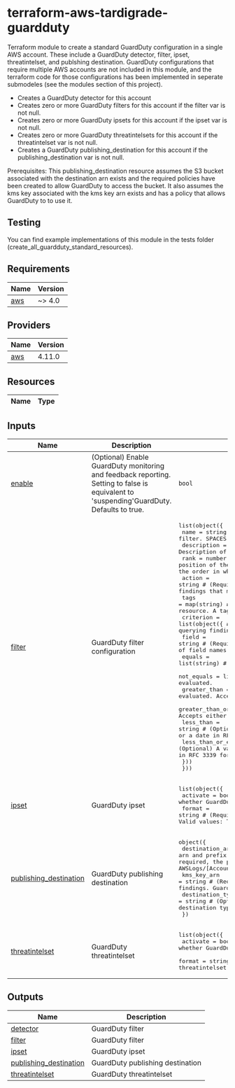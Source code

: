 # terraform-aws-tardigrade-guardduty

Terraform module to create a standard GuardDuty configuration in a single AWS account.  These include a GuardDuty detector, filter, ipset, threatintelset, and publshing destination.  GuardDuty configurations that require multiple AWS accounts are not included in this module, and the terraform code for those configurations has been implemented in seperate submodeles (see the modules section of this project).

  - Creates a GuardDuty detector for this account
  - Creates zero or more GuardDuty filters for this account if the filter var is not null.
  - Creates zero or more GuardDuty ipsets for this account if the ipset var is not null.
  - Creates zero or more GuardDuty threatintelsets for this account if the threatintelset var is not null.
  - Creates a GuardDuty publishing_destination for this account if the publishing_destination var is not null.

Prerequisites:  This publishing_destination resource assumes the S3 bucket associated with the destination arn exists and the required policies have been created to
allow GuardDuty to access the bucket.  It also assumes the kms key associated with the kms key arn exists and has a policy that allows GuardDuty to to use it.

## Testing

You can find example implementations of this module in the tests folder (create_all_guardduty_standard_resources). 


<!-- BEGIN TFDOCS -->
## Requirements

| Name | Version |
|------|---------|
| <a name="requirement_aws"></a> [aws](#requirement\_aws) | ~> 4.0 |

## Providers

| Name | Version |
|------|---------|
| <a name="provider_aws"></a> [aws](#provider\_aws) | 4.11.0 |

## Resources

| Name | Type |
|------|------|

## Inputs

| Name | Description | Type | Default | Required |
|------|-------------|------|---------|:--------:|
| <a name="input_enable"></a> [enable](#input\_enable) | (Optional) Enable GuardDuty monitoring and feedback reporting. Setting to false is equivalent to 'suspending'GuardDuty. Defaults to true. | `bool` | `true` | no |
| <a name="input_filter"></a> [filter](#input\_filter) | GuardDuty filter configuration | <pre>list(object({<br>    name        = string                   # (Required) The name of your filter.  SPACES ARE NOT ALOWED<br>    description = string                   # (Optional) Description of the filter.<br>    rank        = number                   # (Required) Specifies the position of the filter in the list of current filters. Also specifies the order in which this filter is applied to the findings.<br>    action      = string                   # (Required) Specifies the action that is to be applied to the findings that match the filter. Can be one of ARCHIVE or NOOP.<br>    tags        = map(string)              # (Optional) - The tags that you want to add to the Filter resource. A tag consists of a key and a value.<br>    criterion = list(object({              # (Represents the criteria to be used in the filter for querying findings. Contains one or more criterion blocks<br>      field                 = string       # (Required) The name of the field to be evaluated. The full list of field names can be found in AWS documentation.<br>      equals                = list(string) # (Optional) List of string values to be evaluated.<br>      not_equals            = list(string) # (Optional) List of string values to be evaluated.<br>      greater_than          = string       # (Optional) A value to be evaluated. Accepts either an integer or a date in RFC 3339 format.<br>      greater_than_or_equal = string       # (Optional) A value to be evaluated. Accepts either an integer or a date in RFC 3339 format.<br>      less_than             = string       # (Optional) A value to be evaluated. Accepts either an integer or a date in RFC 3339 format.<br>      less_than_or_equal    = string       # (Optional) A value to be evaluated. Accepts either an integer or a date in RFC 3339 format.<br>    }))<br>  }))</pre> | `[]` | no |
| <a name="input_ipset"></a> [ipset](#input\_ipset) | GuardDuty ipset | <pre>list(object({<br>    activate = bool        # (Required) Specifies whether GuardDuty is to start using the uploaded IPSet.<br>    format   = string      # (Required) The format of the file that contains the IPSet. Valid values: TXT | STIX | OTX_CSV | ALIEN_VAULT | PROOF_POINT | FIRE_EYE<br>    location = string      # (Required) The URI of the file that contains the IPSet.<br>    name     = string      # (Required) The friendly name to identify the IPSet.<br>    tags     = map(string) # (Optional) Key-value map of resource tags.<br>  }))</pre> | `[]` | no |
| <a name="input_publishing_destination"></a> [publishing\_destination](#input\_publishing\_destination) | GuardDuty publishing destination | <pre>object({<br>    destination_arn  = string # (Required) The bucket arn and prefix under which the findings get exported. Bucket-ARN is required, the prefix is optional and will be AWSLogs/[Account-ID]/GuardDuty/[Region]/ if not provided<br>    kms_key_arn      = string # (Required) The ARN of the KMS key used to encrypt GuardDuty findings. GuardDuty enforces this to be encrypted.<br>    destination_type = string # (Optional) Currently there is only "S3" available as destination type which is also the default value<br>  })</pre> | `null` | no |
| <a name="input_threatintelset"></a> [threatintelset](#input\_threatintelset) | GuardDuty threatintelset | <pre>list(object({<br>    activate = bool        # (Required) Specifies whether GuardDuty is to start using the uploaded threatintelset.<br>    format   = string      # (Required) The format of the file that contains the threatintelset. Valid values: TXT | STIX | OTX_CSV | ALIEN_VAULT | PROOF_POINT | FIRE_EYE<br>    location = string      # (Required) The URI of the file that contains the threatintelset.<br>    name     = string      # (Required) The friendly name to identify the threatintelset.<br>    tags     = map(string) # (Optional) Key-value map of resource tags.<br>  }))</pre> | `[]` | no |

## Outputs

| Name | Description |
|------|-------------|
| <a name="output_detector"></a> [detector](#output\_detector) | GuardDuty filter |
| <a name="output_filter"></a> [filter](#output\_filter) | GuardDuty filter |
| <a name="output_ipset"></a> [ipset](#output\_ipset) | GuardDuty ipset |
| <a name="output_publishing_destination"></a> [publishing\_destination](#output\_publishing\_destination) | GuardDuty publishing destination |
| <a name="output_threatintelset"></a> [threatintelset](#output\_threatintelset) | GuardDuty threatintelset |

<!-- END TFDOCS -->
